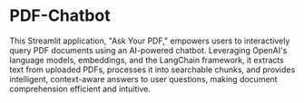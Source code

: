 # PDF-Chatbot

This Streamlit application, "Ask Your PDF," empowers users to interactively query PDF documents using an AI-powered chatbot. Leveraging OpenAI's language models, embeddings, and the LangChain framework, it extracts text from uploaded PDFs, processes it into searchable chunks, and provides intelligent, context-aware answers to user questions, making document comprehension efficient and intuitive.
